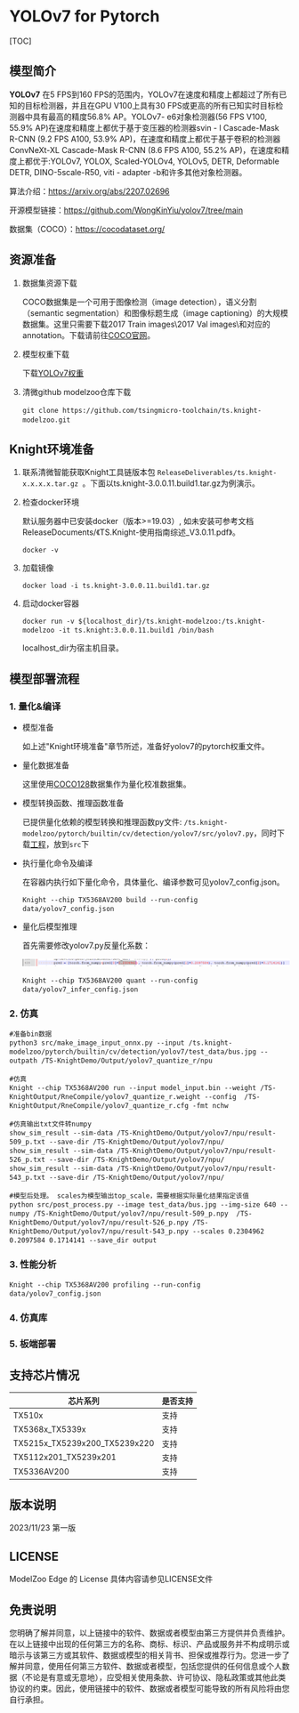 # YOLOv7 for Pytorch

<!--命名规则 {model_name}-{dataset}-{framework}-->

[TOC]

## 模型简介

**YOLOv7** 在5 FPS到160 FPS的范围内，YOLOv7在速度和精度上都超过了所有已知的目标检测器，并且在GPU V100上具有30 FPS或更高的所有已知实时目标检测器中具有最高的精度56.8% AP。YOLOv7- e6对象检测器(56 FPS V100, 55.9% AP)在速度和精度上都优于基于变压器的检测器svin - l Cascade-Mask R-CNN (9.2 FPS A100, 53.9% AP)，在速度和精度上都优于基于卷积的检测器ConvNeXt-XL Cascade-Mask R-CNN (8.6 FPS A100, 55.2% AP)，在速度和精度上都优于:YOLOv7, YOLOX, Scaled-YOLOv4, YOLOv5, DETR, Deformable DETR, DINO-5scale-R50, viti - adapter -b和许多其他对象检测器。

<!--可选-->
算法介绍：https://arxiv.org/abs/2207.02696

开源模型链接：https://github.com/WongKinYiu/yolov7/tree/main

数据集（COCO）：https://cocodataset.org/

## 资源准备

1. 数据集资源下载

	COCO数据集是一个可用于图像检测（image detection），语义分割（semantic segmentation）和图像标题生成（image captioning）的大规模数据集。这里只需要下载2017 Train images\2017 Val images\和对应的annotation。下载请前往[COCO官网](https://github.com/ultralytics/yolov5/releases/download/v1.0/coco128_with_yaml.zip)。

2. 模型权重下载

	下载[YOLOv7权重](https://github.com/WongKinYiu/yolov7/releases/download/v0.1/yolov7.pt)

3. 清微github modelzoo仓库下载

	```git clone https://github.com/tsingmicro-toolchain/ts.knight-modelzoo.git```

## Knight环境准备

1. 联系清微智能获取Knight工具链版本包 ```ReleaseDeliverables/ts.knight-x.x.x.x.tar.gz ```。下面以ts.knight-3.0.0.11.build1.tar.gz为例演示。

2. 检查docker环境

	​默认服务器中已安装docker（版本>=19.03）, 如未安装可参考文档ReleaseDocuments/《TS.Knight-使用指南综述_V3.0.11.pdf》。
	
	```
	docker -v   
	```

3. 加载镜像
	
	```
	docker load -i ts.knight-3.0.0.11.build1.tar.gz
	```

4. 启动docker容器

	```
	docker run -v ${localhost_dir}/ts.knight-modelzoo:/ts.knight-modelzoo -it ts.knight:3.0.0.11.build1 /bin/bash
	```
	
	localhost_dir为宿主机目录。


## 模型部署流程

### 1. 量化&编译

-   模型准备
	
	如上述"Knight环境准备"章节所述，准备好yolov7的pytorch权重文件。
	

-   量化数据准备

    这里使用[COCO128](https://github.com/ultralytics/yolov5/releases/download/v1.0/coco128_with_yaml.zip)数据集作为量化校准数据集。

-   模型转换函数、推理函数准备
	
	已提供量化依赖的模型转换和推理函数py文件: ```/ts.knight-modelzoo/pytorch/builtin/cv/detection/yolov7/src/yolov7.py```，同时下载[工程](https://github.com/WongKinYiu/yolov7)，放到`src`下

-   执行量化命令及编译

	在容器内执行如下量化命令，具体量化、编译参数可见yolov7_config.json。

    	Knight --chip TX5368AV200 build --run-config data/yolov7_config.json

-   量化后模型推理

    首先需要修改yolov7.py反量化系数：

	![alt text](image.png)
	
		Knight --chip TX5368AV200 quant --run-config data/yolov7_infer_config.json


### 2. 仿真

    #准备bin数据
    python3 src/make_image_input_onnx.py --input /ts.knight-modelzoo/pytorch/builtin/cv/detection/yolov7/test_data/bus.jpg --outpath /TS-KnightDemo/Output/yolov7_quantize_r/npu

    #仿真
    Knight --chip TX5368AV200 run --input model_input.bin --weight /TS-KnightOutput/RneCompile/yolov7_quantize_r.weight --config  /TS-KnightOutput/RneCompile/yolov7_quantize_r.cfg -fmt nchw

	#仿真输出txt文件转numpy
	show_sim_result --sim-data /TS-KnightDemo/Output/yolov7/npu/result-509_p.txt --save-dir /TS-KnightDemo/Output/yolov7/npu/
	show_sim_result --sim-data /TS-KnightDemo/Output/yolov7/npu/result-526_p.txt --save-dir /TS-KnightDemo/Output/yolov7/npu/
	show_sim_result --sim-data /TS-KnightDemo/Output/yolov7/npu/result-543_p.txt --save-dir /TS-KnightDemo/Output/yolov7/npu/

	#模型后处理。 scales为模型输出top_scale，需要根据实际量化结果指定该值
    python src/post_process.py --image test_data/bus.jpg --img-size 640 --numpy /TS-KnightDemo/Output/yolov7/npu/result-509_p.npy  /TS-KnightDemo/Output/yolov7/npu/result-526_p.npy /TS-KnightDemo/Output/yolov7/npu/result-543_p.npy --scales 0.2304962 0.2097584 0.1714141 --save_dir output
### 3. 性能分析

```
Knight --chip TX5368AV200 profiling --run-config data/yolov7_config.json
```

### 4. 仿真库

### 5. 板端部署	




## 支持芯片情况

| 芯片系列                                          | 是否支持 |
| ------------------------------------------------ | ------- |
| TX510x                                           | 支持     |
| TX5368x_TX5339x                                  | 支持     |
| TX5215x_TX5239x200_TX5239x220 | 支持     |
| TX5112x201_TX5239x201                            | 支持     |
| TX5336AV200                                      | 支持     |



## 版本说明

2023/11/23  第一版



## LICENSE

ModelZoo Edge 的 License 具体内容请参见LICENSE文件

## 免责说明

您明确了解并同意，以上链接中的软件、数据或者模型由第三方提供并负责维护。在以上链接中出现的任何第三方的名称、商标、标识、产品或服务并不构成明示或暗示与该第三方或其软件、数据或模型的相关背书、担保或推荐行为。您进一步了解并同意，使用任何第三方软件、数据或者模型，包括您提供的任何信息或个人数据（不论是有意或无意地），应受相关使用条款、许可协议、隐私政策或其他此类协议的约束。因此，使用链接中的软件、数据或者模型可能导致的所有风险将由您自行承担。



